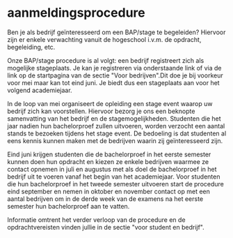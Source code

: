 
# aanmeldingsprocedure
Ben je als bedrijf geïnteresseerd om een BAP/stage te begeleiden? Hiervoor zijn er enkele verwachting vanuit de hogeschool i.v.m. de opdracht, begeleiding, etc.

Onze BAP/stage procedure is al volgt: een bedrijf registreert zich als mogelijke stageplaats. Je kan je registreren via onderstaande link of via de link op de startpagina van de sectie "Voor bedrijven".Dit doe je bij voorkeur voor mei maar kan tot eind juni. Je biedt dus een stageplaats aan voor het volgend academiejaar.

In de loop van mei organiseert de opleiding een stage event waarop uw bedrijf zich kan voorstellen. Hiervoor bezorg je ons een beknopte samenvatting van het bedrijf en de stagemogelijkheden. Studenten die het jaar nadien hun bachelorproef zullen uitvoeren, worden verzocht een aantal stands te bezoeken tijdens het stage event. De bedoeling is dat studenten al eens kennis kunnen maken met de bedrijven waarin zij geïnteresseerd zijn.

Eind juni krijgen studenten die de bachelorproef in het eerste semester kunnen doen hun opdracht en kiezen ze enkele bedrijven waarmee ze contact opnemen in juli en augustus met als doel de bachelorproef in het bedrijf uit te voeren vanaf het begin van het academiejaar.
Voor studenten die hun bachelorproef in het tweede semester uitvoeren start de procedure eind september en nemen in oktober en november contact op met een aantal bedrijven om in de derde week van de examens na het eerste semester hun bachelorproef aan te vatten.

Informatie omtrent het verder verloop van de procedure en de opdrachtvereisten vinden jullie in de sectie "voor student en bedrijf".
